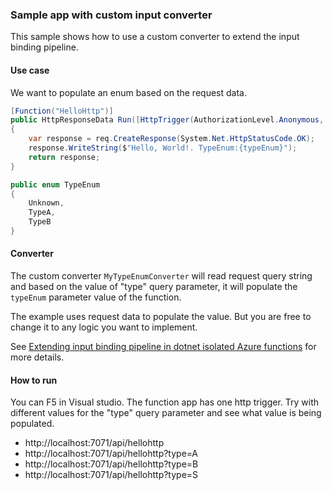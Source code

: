 ### Sample app with custom input converter

This sample shows how to use a custom converter to extend the input binding pipeline.

#### Use case

We want to populate an enum based on the request data.

```csharp
[Function("HelloHttp")]
public HttpResponseData Run([HttpTrigger(AuthorizationLevel.Anonymous, "get", "post")] HttpRequestData req, TypeEnum typeEnum)
{
    var response = req.CreateResponse(System.Net.HttpStatusCode.OK);
    response.WriteString($"Hello, World!. TypeEnum:{typeEnum}");
    return response;
}

public enum TypeEnum
{
    Unknown,
    TypeA,
    TypeB
}
```

#### Converter

The custom converter `MyTypeEnumConverter` will read request query string and based on the value of "type" query parameter, it will populate the `typeEnum` parameter value of the function. 

The example uses request data to populate the value. But you are free to change it to any logic you want to implement.

See [Extending input binding pipeline in dotnet isolated Azure functions](https://techiesweb.net/2023/02/11/azure-functions-input-converters.html) for more details.

#### How to run

You can F5 in Visual studio. The function app has one http trigger. Try with different values for the "type" query parameter and see what value is being populated.

 - http://localhost:7071/api/hellohttp
 - http://localhost:7071/api/hellohttp?type=A
 - http://localhost:7071/api/hellohttp?type=B
 - http://localhost:7071/api/hellohttp?type=S
